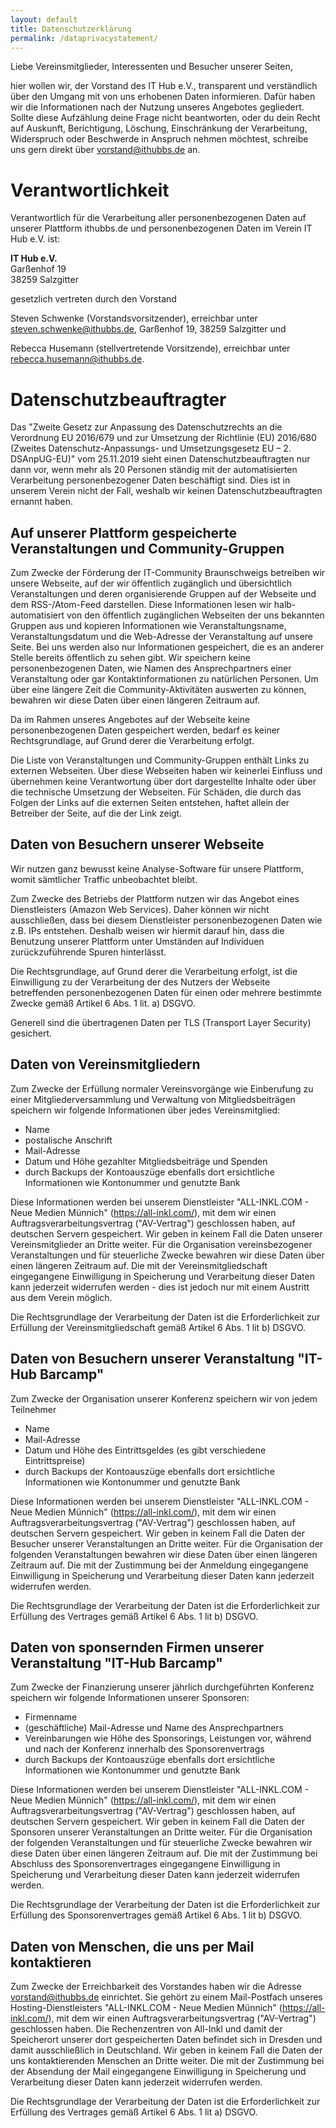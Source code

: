 ```yaml
---
layout: default
title: Datenschutzerklärung
permalink: /dataprivacystatement/
---
```


Liebe Vereinsmitglieder, Interessenten und Besucher unserer Seiten,

hier wollen wir, der Vorstand des IT Hub e.V., transparent und verständlich über den Umgang mit von uns erhobenen Daten informieren. Dafür haben wir die Informationen nach der Nutzung unseres Angebotes gegliedert. Sollte diese Aufzählung deine Frage nicht beantworten, oder du dein Recht auf Auskunft, Berichtigung, Löschung, Einschränkung der Verarbeitung, Widerspruch oder Beschwerde in Anspruch nehmen möchtest, schreibe uns gern direkt über <a href="mailto:vorstand@ithubbs.de">vorstand@ithubbs.de</a> an.


# Verantwortlichkeit

Verantwortlich für die Verarbeitung aller personenbezogenen Daten auf unserer Plattform ithubbs.de und personenbezogenen Daten im Verein IT Hub e.V. ist:

**IT Hub e.V.**  
Garßenhof 19  
38259 Salzgitter

gesetzlich vertreten durch den Vorstand

Steven Schwenke (Vorstandsvorsitzender), erreichbar unter <a href="mailto:steven.schwenke@ithubbs.de" title="E-Mail an Steven senden">steven.schwenke@ithubbs.de</a>, Garßenhof 19, 38259 Salzgitter und<br/>

Rebecca Husemann (stellvertretende Vorsitzende), erreichbar unter <a href="mailto:rebecca.husemann@ithubbs.de" title="E-Mail an Rebecca senden">rebecca.husemann@ithubbs.de</a>.

# Datenschutzbeauftragter

Das "Zweite Gesetz zur Anpassung des Datenschutzrechts an die Verordnung EU 2016/679 und zur Umsetzung der Richtlinie (EU) 2016/680 (Zweites Datenschutz-Anpassungs- und Umsetzungsgesetz EU – 2. DSAnpUG-EU)" vom 25.11.2019 sieht einen Datenschutzbeauftragten nur dann vor, wenn mehr als 20 Personen ständig mit der automatisierten Verarbeitung personenbezogener Daten beschäftigt sind. Dies ist in unserem Verein nicht der Fall, weshalb wir keinen Datenschutzbeauftragten ernannt haben.

## Auf unserer Plattform gespeicherte Veranstaltungen und Community-Gruppen

Zum Zwecke der Förderung der IT-Community Braunschweigs betreiben wir unsere Webseite, auf der wir öffentlich zugänglich und übersichtlich Veranstaltungen und deren organisierende Gruppen auf der Webseite und dem RSS-/Atom-Feed darstellen. Diese Informationen lesen wir halb-automatisiert von den öffentlich zugänglichen Webseiten der uns bekannten Gruppen aus und kopieren Informationen wie Veranstaltungsname, Veranstaltungsdatum und die Web-Adresse der Veranstaltung auf unsere Seite. Bei uns werden also nur Informationen gespeichert, die es an anderer Stelle bereits öffentlich zu sehen gibt. Wir speichern keine personenbezogenen Daten, wie Namen des Ansprechpartners einer Veranstaltung oder gar Kontaktinformationen zu natürlichen Personen. Um über eine längere Zeit die Community-Aktivitäten auswerten zu können, bewahren wir diese Daten über einen längeren Zeitraum auf.

Da im Rahmen unseres Angebotes auf der Webseite keine personenbezogenen Daten gespeichert werden, bedarf es keiner Rechtsgrundlage, auf Grund derer die Verarbeitung erfolgt.

Die Liste von Veranstaltungen und Community-Gruppen enthält Links zu externen Webseiten. Über diese Webseiten haben wir keinerlei Einfluss und übernehmen keine Verantwortung über dort dargestellte Inhalte oder über die technische Umsetzung der Webseiten. Für Schäden, die durch das Folgen der Links auf die externen Seiten entstehen, haftet allein der Betreiber der Seite, auf die der Link zeigt.

## Daten von Besuchern unserer Webseite

Wir nutzen ganz bewusst keine Analyse-Software für unsere Plattform, womit sämtlicher Traffic unbeobachtet bleibt.

Zum Zwecke des Betriebs der Plattform nutzen wir das Angebot eines Dienstleisters (Amazon Web Services). Daher können wir nicht ausschließen, dass bei diesem Dienstleister personenbezogenen Daten wie z.B. IPs entstehen. Deshalb weisen wir hiermit darauf hin, dass die Benutzung unserer Plattform unter Umständen auf Individuen zurückzuführende Spuren hinterlässt.

Die Rechtsgrundlage, auf Grund derer die Verarbeitung erfolgt, ist die Einwilligung zu der Verarbeitung der des Nutzers der Webseite betreffenden personenbezogenen Daten für einen oder mehrere bestimmte Zwecke gemäß Artikel 6 Abs. 1 lit. a) DSGVO.

Generell sind die übertragenen Daten per TLS (Transport Layer Security) gesichert.

## Daten von Vereinsmitgliedern

Zum Zwecke der Erfüllung normaler Vereinsvorgänge wie Einberufung zu einer Mitgliederversammlung und Verwaltung von Mitgliedsbeiträgen speichern wir folgende Informationen über jedes Vereinsmitglied:

- Name  
- postalische Anschrift  
- Mail-Adresse  
- Datum und Höhe gezahlter Mitgliedsbeiträge und Spenden  
- durch Backups der Kontoauszüge ebenfalls dort ersichtliche Informationen wie Kontonummer und genutzte Bank  


Diese Informationen werden bei unserem Dienstleister "ALL-INKL.COM - Neue Medien Münnich" (https://all-inkl.com/), mit dem wir einen Auftragsverarbeitungsvertrag ("AV-Vertrag") geschlossen haben, auf deutschen Servern gespeichert. Wir geben in keinem Fall die Daten unserer Vereinsmitglieder an Dritte weiter. Für die Organisation vereinsbezogener Veranstaltungen und für steuerliche Zwecke bewahren wir diese Daten über einen längeren Zeitraum auf. Die mit der Vereinsmitgliedschaft eingegangene Einwilligung in Speicherung und Verarbeitung dieser Daten kann jederzeit widerrufen werden - dies ist jedoch nur mit einem Austritt aus dem Verein möglich.

Die Rechtsgrundlage der Verarbeitung der Daten ist die Erforderlichkeit zur Erfüllung der Vereinsmitgliedschaft gemäß Artikel 6 Abs. 1 lit b) DSGVO.

## Daten von Besuchern unserer Veranstaltung "IT-Hub Barcamp"

Zum Zwecke der Organisation unserer Konferenz speichern wir von jedem Teilnehmer

- Name
- Mail-Adresse
- Datum und Höhe des Eintrittsgeldes (es gibt verschiedene Eintrittspreise)
- durch Backups der Kontoauszüge ebenfalls dort ersichtliche Informationen wie Kontonummer und genutzte Bank

Diese Informationen werden bei unserem Dienstleister "ALL-INKL.COM - Neue Medien Münnich" (https://all-inkl.com/), mit dem wir einen Auftragsverarbeitungsvertrag ("AV-Vertrag") geschlossen haben, auf deutschen Servern gespeichert. Wir geben in keinem Fall die Daten der Besucher unserer Veranstaltungen an Dritte weiter. Für die Organisation der folgenden Veranstaltungen bewahren wir diese Daten über einen längeren Zeitraum auf. Die mit der Zustimmung bei der Anmeldung eingegangene Einwilligung in Speicherung und Verarbeitung dieser Daten kann jederzeit widerrufen werden.

Die Rechtsgrundlage der Verarbeitung der Daten ist die Erforderlichkeit zur Erfüllung des Vertrages gemäß Artikel 6 Abs. 1 lit b) DSGVO.

## Daten von sponsernden Firmen unserer Veranstaltung "IT-Hub Barcamp"

Zum Zwecke der Finanzierung unserer jährlich durchgeführten Konferenz speichern wir folgende Informationen unserer Sponsoren:

- Firmenname
- (geschäftliche) Mail-Adresse und Name des Ansprechpartners
- Vereinbarungen wie Höhe des Sponsorings, Leistungen vor, während und nach der Konferenz innerhalb des Sponsorenvertrags
- durch Backups der Kontoauszüge ebenfalls dort ersichtliche Informationen wie Kontonummer und genutzte Bank

Diese Informationen werden bei unserem Dienstleister "ALL-INKL.COM - Neue Medien Münnich" (https://all-inkl.com/), mit dem wir einen Auftragsverarbeitungsvertrag ("AV-Vertrag") geschlossen haben, auf deutschen Servern gespeichert. Wir geben in keinem Fall die Daten der Sponsoren unserer Veranstaltungen an Dritte weiter. Für die Organisation der folgenden Veranstaltungen und für steuerliche Zwecke bewahren wir diese Daten über einen längeren Zeitraum auf. Die mit der Zustimmung bei Abschluss des Sponsorenvertrages eingegangene Einwilligung in Speicherung und Verarbeitung dieser Daten kann jederzeit widerrufen werden.

Die Rechtsgrundlage der Verarbeitung der Daten ist die Erforderlichkeit zur Erfüllung des Sponsorenvertrages gemäß Artikel 6 Abs. 1 lit b) DSGVO.

## Daten von Menschen, die uns per Mail kontaktieren

Zum Zwecke der Erreichbarkeit des Vorstandes haben wir die Adresse vorstand@ithubbs.de einrichtet. Sie gehört zu einem Mail-Postfach unseres Hosting-Dienstleisters "ALL-INKL.COM - Neue Medien Münnich" (https://all-inkl.com/), mit dem wir einen Auftragsverarbeitungsvertrag ("AV-Vertrag") geschlossen haben. Die Rechenzentren von All-Inkl und damit der Speicherort unserer dort gespeicherten Daten befindet sich in Dresden und damit ausschließlich in Deutschland. Wir geben in keinem Fall die Daten der uns kontaktierenden Menschen an Dritte weiter. Die mit der Zustimmung bei der Absendung der Mail eingegangene Einwilligung in Speicherung und Verarbeitung dieser Daten kann jederzeit widerrufen werden.

Die Rechtsgrundlage der Verarbeitung der Daten ist die Erforderlichkeit zur Erfüllung des Vertrages gemäß Artikel 6 Abs. 1 lit a) DSGVO.

